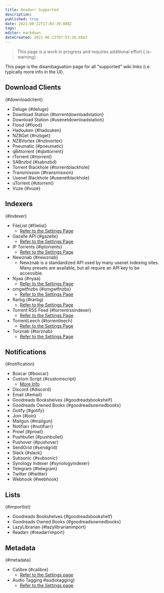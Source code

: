 ```yaml
---
title: Readarr Supported
description: 
published: true
date: 2021-08-22T17:03:39.808Z
tags: 
editor: markdown
dateCreated: 2021-06-23T07:55:28.684Z
---
```


> This page is a work in progress and requires additional effort.{.is-warning}

This page is the disambaguation page for all "supported" wiki links (i.e. typically more info in the UI).

## Download Clients
{#downloadclient}

- Deluge {#deluge}
- Download Station {#torrentdownloadstation}
- Download Station {#usenetdownloadstation}
- Flood {#flood}
- Hadouken {#hadouken}
- NZBGet {#nzbget}
- NZBVortex {#nzbvortex}
- Pneumatic {#pneumatic}
- qBittorrent {#qbittorrent}
- rTorrent {#rtorrent}
- SABnzbd {#sabnzbd}
- Torrent Blackhole {#torrentblackhole}
- Transmission {#transmission}
- Usenet Blackhole {#usenetblackhole}
- uTorrent {#utorrent}
- Vuze {#vuze}

## Indexers
{#indexer}

- FileList {#filelist}
  - [Refer to the Settings Page](/readarr/settings#indexer-settings)
- Gazelle API {#gazelle}
  - [Refer to the Settings Page](/readarr/settings#indexer-settings)
- IP Torrents {#iptorrents}
  - [Refer to the Settings Page](/readarr/settings#indexer-settings)
- Newznab {#newznab}
  - Newznab is a standardized API used by many usenet indexing sites. Many presets are available, but all require an API key to be accessible.
- Nyaa {#nyaa}
  - [Refer to the Settings Page](/readarr/settings#indexer-settings)
- omgwtfnzbs {#omgwtfnzbs}
  - [Refer to the Settings Page](/readarr/settings#indexer-settings)
- Rarbg {#rarbg}
  - [Refer to the Settings Page](/readarr/settings#indexer-settings)
- Torrent RSS Feed {#torrentrssindexer}
  - [Refer to the Settings Page](/readarr/settings#indexer-settings)
- TorrentLeech {#torrentleech}
  - [Refer to the Settings Page](/readarr/settings#indexer-settings)
- Torznab {#torznab}
  - [Refer to the Settings Page](/readarr/settings#indexer-settings)

## Notifications
{#notification}

- Boxcar {#boxcar}
- Custom Script {#customscript}
  - [More Info](/readarr/custom-scripts)
- Discord {#discord}
- Email {#email}
- Goodreads Bookshelves {#goodreadsbookshelf}
- Goodreads Owned Books {#goodreadsownedbooks}
- Gotify {#gotify}
- Join {#join}
- Mailgun {#mailgun}
- Notifiarr {#notifiarr}
- Prowl {#prowl}
- Pushbullet {#pushbullet}
- Pushover {#pushover}
- SendGrid {#sendgrid}
- Slack {#slack}
- Subsonic {#subsonic}
- Synology Indexer {#synologyindexer}
- Telegram {#telegram}
- Twitter {#twitter}
- Webhook {#webhook}
## Lists
{#importlist}

- Goodreads Bookshelves {#goodreadsbookshelf}
- Goodreads Owned Books {#goodreadsownedbooks}
- LazyLibrarian {#lazylibrarianimport}
- Readarr {#readarrimport}

## Metadata
{#metadata}

- Calibre {#calibre}
  - [Refer to the Settings page](/readarr/settings#write-metadata-to-book-files)
- Audio Tagging  #audiotagging}
  - [Refer to the Settings page](/readarr/settings#write-metadata-to-book-files)

